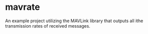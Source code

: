 mavrate
=======

An example project utilizing the MAVLink library that outputs all ithe transmission rates of received messages.

